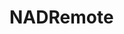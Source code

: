 # NADRemote
[MainScreen]: https://github.com/heimir-sverrisson/NADRemote/blob/master/docs/MainScreen.png "MainScreen"